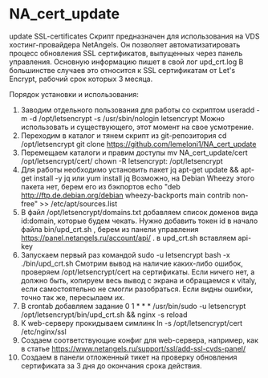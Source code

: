 # NA_cert_update
update SSL-certificates
Скрипт предназначен для использования на VDS хостинг-провайдера NetAngels.
Он позволяет автоматизатировать процесс обновления SSL сертификатов, выпущенных через панель управления.
Основную информацию пишет в свой лог upd_crt.log
В большинстве случаев это относится к SSL сертификатам от Let's Encrypt, рабочий срок которых 3 месяца.

Порядок установки и использования:
1. Заводим отдельного пользования для работы со скриптом
    useradd -m -d /opt/letsencrypt -s /usr/sbin/nologin letsencrypt
Можно использовать и существующего, этот момент на свое усмотрение.
2. Переходим в каталог и тянем скрипт из git-репозитория
    cd /opt/letsencrypt
	git clone https://github.com/lemeloni1/NA_cert_update
3. Перемещаем каталоги и правим доступы
	mv NA_cert_update/cert /opt/letsencrypt/cert/
	chown -R letsencrypt: /opt/letsencrypt
4. Для работы необходимо установить пакет jq
    apt-get update && apt-get install -y jq
или
    yum install jq
Возможно, на Debian Wheezy этого пакета нет, берем его из бэкпортов
    echo "deb http://ftp.de.debian.org/debian wheezy-backports main contrib non-free" >> /etc/apt/sources.list
5. В файл /opt/letsencrypt/domains.txt добавляем список доменов вида id:domain, которые будем чекать. 
	Нужно добавить токен id в начало файла bin/upd_crt.sh ,  берем из панели управления https://panel.netangels.ru/account/api/ . в upd_crt.sh вставляем api-key
6. Запускаем первый раз командой 
    sudo -u letsencrypt bash -x ./bin/upd_crt.sh
Смотрим вывод на наличие каких-либо ошибок, проверяем /opt/letsencrypt/cert на сертификаты. Если ничего нет, а должно быть,
копируем весь вывод с экрана и обращаемся к vitaly, если самостоятельно не смогли разобраться. Если видны ошибки, точно так же, пересылаем их.
7. В crontab добавляем задание
    0 1 * * * /usr/bin/sudo -u letsencrypt /opt/letsencrypt/bin/upd_crt.sh && nginx -s reload
8. К web-серверу прокидываем симлинк
    ln -s /opt/letsencrypt/cert /etc/nginx/ssl 
9. Создаем соответствующие конфиг для web-сервера, например, как в статье https://www.netangels.ru/support/ssl/add-ssl-cvds-panel/
10. Создаем в панели отложенный тикет на проверку обновления сертификата за 3 дня до окончания срока действия.	